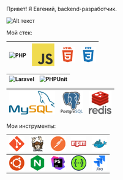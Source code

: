 Привет! Я Евгений, backend-разработчик.

![Alt текст](http://github-profile-summary-cards.vercel.app/api/cards/profile-details?username=e-astapkovich&theme=solarized)

<!--Here are some of the major technologies I use or have worked on in the past:-->
<!--**Languages**-->
Мой стек:

<img title="PHP" alt="PHP" width="120" src="https://www.php.net/images/logos/new-php-logo.png"/>|<img alt="JS" title="JavaScript" width="60px" src="https://raw.githubusercontent.com/devicons/devicon/master/icons/javascript/javascript-original.svg">|<img title="HTML5" alt="HTML" width="40" src="https://raw.githubusercontent.com/devicons/devicon/master/icons/html5/html5-plain-wordmark.svg"/>|<img title="CSS3" alt="CSS" width="40" src="https://raw.githubusercontent.com/devicons/devicon/master/icons/css3/css3-plain-wordmark.svg"/>
|--|--|--|--|

|<img title="Laravel" alt="Laravel" width="120" src="https://github.com/laravel/art/blob/master/logo-lockup/4%20PNG/3%20RGB/1%20Full%20Color/laravel-logolockup-rgb-red.png"/>|<img title="PHPUnit" alt="PHPUnit" width="60" src="https://raw.githubusercontent.com/sebastianbergmann/phpunit-website/main/public/img/phpunit.svg"/>|
|--|--|

<!--**Databases**-->
<img title="MySQL" alt="MySQL" width="120" src="https://raw.githubusercontent.com/e-astapkovich/e-astapkovich/master/mysql-logo-original-wordmark.svg"/>|<img title="PostgreSQL" alt="PostgreSQL" width="60" src="https://raw.githubusercontent.com/devicons/devicon/master/icons/postgresql/postgresql-original-wordmark.svg"/>|<img title="Redis" alt="Redis" width="60" src="https://raw.githubusercontent.com/devicons/devicon/master/icons/redis/redis-original-wordmark.svg">|
|--|--|--|

Мои инструменты:

|<img title="Git" alt="Git" width="40px" src="https://raw.githubusercontent.com/devicons/devicon/master/icons/git/git-original.svg">|<img title="Composer" alt="Composer" width="40px" src="https://raw.githubusercontent.com/devicons/devicon/master/icons/composer/composer-original.svg">|<img title="Postman" alt="Postman" width="40" height="40" src="https://raw.githubusercontent.com/devicons/devicon/master/icons/postman/postman-original.svg"/>|<img title="NPM" alt="NPM" width="40px" src="https://raw.githubusercontent.com/devicons/devicon/master/icons/npm/npm-original-wordmark.svg">|<img title="Docker" alt="Docker" width="40px" src="https://raw.githubusercontent.com/devicons/devicon/master/icons/docker/docker-original.svg">|
| --- | --- | --- | --- | --- |
|<img title="Ubuntu" alt="Ubuntu" width="40px" src="https://raw.githubusercontent.com/github/explore/master/topics/ubuntu/ubuntu.png">|<img title="NGINX" alt="NGINX" width="40" src="https://raw.githubusercontent.com/devicons/devicon/master/icons/nginx/nginx-original.svg"/>|<img title="VSCode" alt="Visual Studio Code" width="40px" src="https://raw.githubusercontent.com/devicons/devicon/master/icons/phpstorm/phpstorm-original.svg">|<img title="Swagger" alt="Swagger" width="40px" src="https://raw.githubusercontent.com/devicons/devicon/master/icons/swagger/swagger-original.svg">|<img title="Jira" alt="Jira" width="40px" src="https://raw.githubusercontent.com/devicons/devicon/master/icons/jira/jira-original-wordmark.svg">|


<!-- ADD ITEM: -->
<!-- <img title="" alt="" width="40px" src="">| -->

<!--
**e-astapkovich/e-astapkovich** is a ✨ _special_ ✨ repository because its `README.md` (this file) appears on your GitHub profile.

Here are some ideas to get you started:

- 🔭 I’m currently working on ...
- 🌱 I’m currently learning ...
- 👯 I’m looking to collaborate on ...
- 🤔 I’m looking for help with ...
- 💬 Ask me about ...
- 📫 How to reach me: ...
- 😄 Pronouns: ...
- ⚡ Fun fact: ...
-->

<!--[![trophy](https://github-profile-trophy.vercel.app/?username=e-astapkovich&theme=onestar&title=-Stars,-Reviews&column=3&margin-w=15&margin-h=15)](https://github.com/ryo-ma/github-profile-trophy)-->

